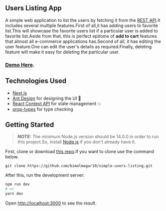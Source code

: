 ## Users Listing App

A simple web application to list the users by fetching it from the [REST API](https://jsonplaceholder.typicode.com/users).It includes several multiple features.First of all,it has adding users to favorite list.This will showcase the favorite users list if a particular user is added to favorite list.Aside from that, this  is perfect epitome of **add to cart** features that almost all e-commerce applications has.Second of all, it has editing the user feature.One can edit the user's details as required.Finally, deleting feature will make it easy for deleting the particular user.

### [Demo Here](https://simple-users-listing-bfiq.vercel.app/).

## Technologies Used

- [Next.js](https://nextjs.org/)
- [Ant Design](https://ant.design/) for designing the UI 🚀
- [React Context API](https://reactjs.org/docs/context.html) for state management 💥
- [prop-types](https://www.npmjs.com/package/prop-types) for type checking

## Getting Started

> **_NOTE:_**  The minimum Node.js version should be 14.0.0 in order to run this project.So, install [Node.js](https://nodejs.org/en/) if you don't already have it.


First, clone or download [this repo](https://github.com/bimalmagar10/simple-users-listing.git).If you want to clone use the command below.

```
git clone https://github.com/bimalmagar10/simple-users-listing.git
``` 
After this, run the development server:

```bash
npm run dev
# or
yarn dev
```

Open [http://localhost:3000](http://localhost:3000) to see the result.



